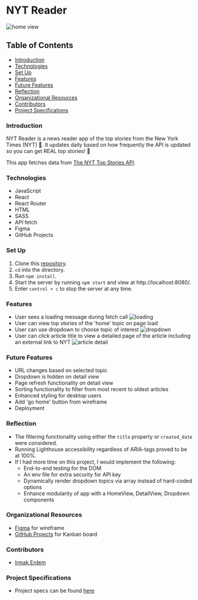 # NYT Reader
![home view](https://user-images.githubusercontent.com/90080658/191868217-1e557512-ffb1-4812-b65d-04bd8ac0ee62.png)

## Table of Contents
- [Introduction](#introduction)
- [Technologies](#technologies)
- [Set Up](#set-up)
- [Features](#features)
- [Future Features](#future-features)
- [Reflection](#reflection)
- [Organizational Resources](#organizational-resources)
- [Contributors](#contributors)
- [Project Specifications](#project-specifications)

### Introduction
NYT Reader is a news reader app of the top stories from the New York Times (NYT) 📰. It updates daily based on how frequently the API is updated so you can get REAL top stories! 🎩

This app fetches data from [The NYT Top Stories API](https://developer.nytimes.com/docs/top-stories-product/1/overview).

### Technologies
- JavaScript
- React
- React Router
- HTML
- SASS
- API fetch
- Figma
- GitHub Projects

### Set Up
1. Clone this [repository](https://github.com/irmakerdem/nyt_reader).
2. `cd` into the directory.
3. Run `npm install`.
4. Start the server by running `npm start` and view at http://localhost:8080/.
5. Enter `control + c` to stop the server at any time.

### Features
- User sees a loading message during fetch call
![loading](https://user-images.githubusercontent.com/90080658/192016354-aed4ba2b-bb6b-4999-bfaa-968af50e6e5a.png)
- User can view top stories of the 'home' topic on page load
- User can use dropdown to choose topic of interest
![dropdown](https://user-images.githubusercontent.com/90080658/191868077-cecadf1e-770a-493e-b1e4-13df6ad70681.png)
- User can click article title to view a detailed page of the article including an external link to NYT
![article detail](https://user-images.githubusercontent.com/90080658/191868147-6670ec96-ac21-41ce-aedf-8fffa1b08704.png)

### Future Features
- URL changes based on selected topic
- Dropdown is hidden on detail view
- Page refresh functionality on detail view
- Sorting functionality to filter from most recent to oldest articles
- Enhanced styling for desktop users
- Add 'go home' button from wireframe
- Deployment

### Reflection
- The filtering functionality using either the `title` property or `created_date` were considered.
- Running Lighthouse accessibility regardless of ARIA-tags proved to be at 100%.
- If I had more time on this project, I would implement the following:
  - End-to-end testing for the DOM
  - An env file for extra security for API key
  - Dynamically render dropdown topics via array instead of hard-coded options
  - Enhance modularity of app with a HomeView, DetailView, Dropdown components

### Organizational Resources
- [Figma](https://www.figma.com/file/uGW24Re7pa9mSMlTnkpDGR/Breaking-Bad?node-id=0%3A1) for wireframe
- [GitHub Projects](https://github.com/users/irmakerdem/projects/3/views/1?layout=board) for Kanban board

### Contributors
- [Irmak Erdem](https://www.linkedin.com/in/irmakerdem/)

### Project Specifications
- Project specs can be found [here](https://mod4.turing.edu/projects/take_home/take_home_fe)
